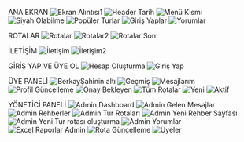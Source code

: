 ANA EKRAN
![Ekran Alıntısı1](https://github.com/BerkaySahin26/TURSEPETIM/assets/157625765/1fa9dd46-4437-43a1-93aa-b8f860938af7)
![Header Tarih](https://github.com/BerkaySahin26/TURSEPETIM/assets/157625765/0909bcb5-1c56-4b0c-a898-080f28e30c35)
![Menü Kısmı](https://github.com/BerkaySahin26/TURSEPETIM/assets/157625765/4d5f16b6-5ecc-45c6-84db-a661f096467a)
![Siyah Olabilme](https://github.com/BerkaySahin26/TURSEPETIM/assets/157625765/50a7e9d8-0152-47e9-9940-f77a587fd492)
![Popüler Turlar](https://github.com/BerkaySahin26/TURSEPETIM/assets/157625765/fa5f94f0-0156-48a3-864e-a1f9c2d340d3)
![Giriş Yaplar](https://github.com/BerkaySahin26/TURSEPETIM/assets/157625765/2061ef06-8e19-482d-8b9b-a03af173f644)
![Yorumlar](https://github.com/BerkaySahin26/TURSEPETIM/assets/157625765/eb949e2e-84a7-42b9-a451-0517a8c8f86d)

ROTALAR 
![Rotalar](https://github.com/BerkaySahin26/TURSEPETIM/assets/157625765/7982508e-4b6a-421b-b3f8-9f5aed516d81)
![Rotalar2](https://github.com/BerkaySahin26/TURSEPETIM/assets/157625765/81772288-550a-46fa-969a-98c954a20eac)
![Rotalar Son](https://github.com/BerkaySahin26/TURSEPETIM/assets/157625765/f8a36618-b568-4d70-bc39-3dbd41c34636)

İLETİŞİM
![İletişim](https://github.com/BerkaySahin26/TURSEPETIM/assets/157625765/f6637ddd-dc78-4203-8f57-027d22afd65a)
![İletişim2](https://github.com/BerkaySahin26/TURSEPETIM/assets/157625765/1b185ac9-3c86-41ff-94cd-3de737781735)

GİRİŞ YAP VE ÜYE OL 
![Hesap Oluşturma](https://github.com/BerkaySahin26/TURSEPETIM/assets/157625765/d2c60713-cac4-4e85-ba22-2d55c7a40ffe)
![Giriş Yap](https://github.com/BerkaySahin26/TURSEPETIM/assets/157625765/e2fa6b53-0923-4756-9de6-265208e95c69)

ÜYE PANELİ 
![BerkayŞahinin altı](https://github.com/BerkaySahin26/TURSEPETIM/assets/157625765/ccc5c97b-3852-4d9b-8680-63bc15d72d4b)
![Geçmiş](https://github.com/BerkaySahin26/TURSEPETIM/assets/157625765/8d28e256-a728-4240-956e-1c418d7dc890)
![Mesajlarım](https://github.com/BerkaySahin26/TURSEPETIM/assets/157625765/613adb34-3403-4dee-b074-7c0ebfd2c303)
![Profil Güncelleme](https://github.com/BerkaySahin26/TURSEPETIM/assets/157625765/893e8449-177e-4dae-929d-6e0ae30309cb)
![Onay Bekleyen](https://github.com/BerkaySahin26/TURSEPETIM/assets/157625765/46b2b874-dffc-4676-9e0c-6cc43d5eab6f)
![Tüm Rotalar](https://github.com/BerkaySahin26/TURSEPETIM/assets/157625765/ad1b5285-6dfb-497c-87c2-75735da7d0d1)
![Yeni](https://github.com/BerkaySahin26/TURSEPETIM/assets/157625765/d0f5b724-14f0-482e-a6a5-a9c3f4622354)
![Aktif](https://github.com/BerkaySahin26/TURSEPETIM/assets/157625765/f0077f80-2e80-4df8-843f-59ed85272a1d)

YÖNETİCİ PANELİ
![Admin Dashboard](https://github.com/BerkaySahin26/TURSEPETIM/assets/157625765/02490546-94d1-4a18-84c5-cc49f1b466bb)
![Admin Gelen Mesajlar](https://github.com/BerkaySahin26/TURSEPETIM/assets/157625765/6346052c-672a-4eb7-a450-8248e5f90aa6)
![Admin Rehberler](https://github.com/BerkaySahin26/TURSEPETIM/assets/157625765/e7c3d630-93af-4320-bb31-c28c363e9a1f)
![Admin Tur Rotaları](https://github.com/BerkaySahin26/TURSEPETIM/assets/157625765/36764647-a219-4efe-a990-6fb81db69bc1)
![Admin Yeni Rehber Sayfası](https://github.com/BerkaySahin26/TURSEPETIM/assets/157625765/e0d98caa-6e57-48a0-b23b-d0138bd57b47)
![Admin Yeni Tur rotası oluşturma](https://github.com/BerkaySahin26/TURSEPETIM/assets/157625765/355dead1-b577-4659-944a-6d0563c2c6fc)
![Admin Yorumlar](https://github.com/BerkaySahin26/TURSEPETIM/assets/157625765/8ad2407a-eb65-4e2f-8033-a80b1c516ef9)
![Excel Raporlar Admin](https://github.com/BerkaySahin26/TURSEPETIM/assets/157625765/dd9633a6-8877-4efb-81a9-0d849c1fc5a8)
![Rota Güncelleme](https://github.com/BerkaySahin26/TURSEPETIM/assets/157625765/a5071ccb-2724-4763-82a5-cf35a2bcf000)
![Üyeler](https://github.com/BerkaySahin26/TURSEPETIM/assets/157625765/3db29936-401e-4e44-afb4-d79c245cb2a3)
